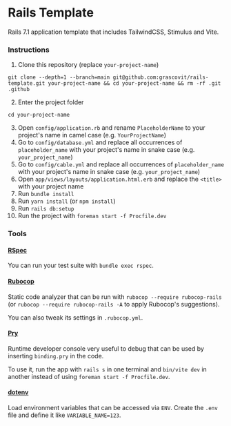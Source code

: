 # Rails Template

Rails 7.1 application template that includes TailwindCSS, Stimulus and Vite.

### Instructions

1. Clone this repository (replace `your-project-name`)

```
git clone --depth=1 --branch=main git@github.com:grascovit/rails-template.git your-project-name && cd your-project-name && rm -rf .git .github
```

2. Enter the project folder

```
cd your-project-name
```

3. Open `config/application.rb` and rename `PlaceholderName` to your project's name in camel case (e.g. `YourProjectName`)
4. Go to `config/database.yml` and replace all occurrences of `placeholder_name` with your project's name in snake case (e.g. `your_project_name`)
5. Go to `config/cable.yml` and replace all occurrences of `placeholder_name` with your project's name in snake case (e.g. `your_project_name`)
6. Open `app/views/layouts/application.html.erb` and replace the `<title>` with your project name
7. Run `bundle install`
8. Run `yarn install` (or `npm install`)
9. Run `rails db:setup`
10. Run the project with `foreman start -f Procfile.dev`

### Tools

#### [RSpec](https://github.com/rspec/rspec-rails)
You can run your test suite with `bundle exec rspec`.

#### [Rubocop](https://github.com/rubocop/rubocop)
Static code analyzer that can be run with `rubocop --require rubocop-rails` (or `rubocop --require rubocop-rails -A` to apply Rubocop's suggestions).

You can also tweak its settings in `.rubocop.yml`.

#### [Pry](https://github.com/pry/pry)
Runtime developer console very useful to debug that can be used by inserting `binding.pry` in the code.

To use it, run the app with `rails s` in one terminal and `bin/vite dev` in another instead of using `foreman start -f Procfile.dev`.

#### [dotenv](https://github.com/bkeepers/dotenv)
Load environment variables that can be accessed via `ENV`. Create the `.env` file and define it like `VARIABLE_NAME=123`.
